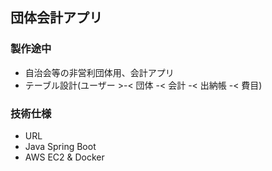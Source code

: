 ## 団体会計アプリ

### 製作途中

- 自治会等の非営利団体用、会計アプリ
- テーブル設計(ユーザー >-< 団体 -< 会計 -< 出納帳 -< 費目)

### 技術仕様
- URL
- Java Spring Boot
- AWS EC2 & Docker
